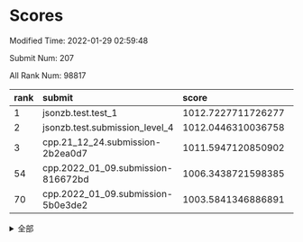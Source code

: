 # Scores

Modified Time: 2022-01-29 02:59:48

Submit Num: 207

All Rank Num: 98817

| rank |               submit               |       score        |       sigma        | pk_num |
| :--- | :--------------------------------- | :----------------- | :----------------- | :----- |
| 1    | jsonzb.test.test_1                 | 1012.7227711726277 | 0.8064736386393365 | 1913   |
| 2    | jsonzb.test.submission_level_4     | 1012.0446310036758 | 0.7979790975779117 | 1909   |
| 3    | cpp.21_12_24.submission-2b2ea0d7   | 1011.5947120850902 | 0.7668059752128017 | 1904   |
| 54   | cpp.2022_01_09.submission-816672bd | 1006.3438721598385 | 0.7283102722458917 | 1913   |
| 70   | cpp.2022_01_09.submission-5b0e3de2 | 1003.5841346886891 | 0.7161358942950058 | 1912   |


<details>
<summary>全部</summary>

| rank |                 submit                 |       score        |       sigma        | pk_num |
| :--- | :------------------------------------- | :----------------- | :----------------- | :----- |
| 1    | jsonzb.test.test_1                     | 1012.7227711726277 | 0.8064736386393365 | 1913   |
| 2    | jsonzb.test.submission_level_4         | 1012.0446310036758 | 0.7979790975779117 | 1909   |
| 3    | cpp.21_12_24.submission-2b2ea0d7       | 1011.5947120850902 | 0.7668059752128017 | 1904   |
| 4    | gobigger.level_3.submission_level_3_46 | 1011.5405981096361 | 0.7633356112026966 | 1906   |
| 5    | gobigger.level_3.submission_level_3_2  | 1011.3595009932922 | 0.7778977076784539 | 1902   |
| 6    | gobigger.level_3.submission_level_3_19 | 1011.1607295860927 | 0.7577845453409885 | 1903   |
| 7    | gobigger.level_3.submission_level_3_31 | 1010.9399620420944 | 0.7767162599781394 | 1909   |
| 8    | gobigger.level_3.submission_level_3_42 | 1010.9184019880665 | 0.7834011453225759 | 1904   |
| 9    | gobigger.level_3.submission_level_3_9  | 1010.8305023183918 | 0.7462757573976505 | 1912   |
| 10   | gobigger.level_3.submission_level_3_13 | 1010.6173755151106 | 0.7609205044534523 | 1912   |
| 11   | gobigger.level_3.submission_level_3_49 | 1010.5894713386318 | 0.7562066962797446 | 1909   |
| 12   | gobigger.level_3.submission_level_3_47 | 1010.5564519670511 | 0.7609866625719317 | 1911   |
| 13   | gobigger.level_3.submission_level_3_40 | 1010.4789415043351 | 0.7645780611114984 | 1914   |
| 14   | gobigger.level_3.submission_level_3_6  | 1010.4548602106978 | 0.7599233962702346 | 1908   |
| 15   | gobigger.level_3.submission_level_3_12 | 1010.3932490423368 | 0.7557398305711566 | 1910   |
| 16   | gobigger.level_3.submission_level_3_38 | 1010.3856523646905 | 0.7761547560950203 | 1910   |
| 17   | gobigger.level_3.submission_level_3_1  | 1010.1656838378423 | 0.7679859172690691 | 1907   |
| 18   | gobigger.level_3.submission_level_3_44 | 1010.1542258752248 | 0.7563971382778203 | 1908   |
| 19   | gobigger.level_3.submission_level_3_43 | 1010.1210187784216 | 0.7612119216789425 | 1911   |
| 20   | gobigger.level_3.submission_level_3_27 | 1010.1063856127498 | 0.7656005963828252 | 1909   |
| 21   | gobigger.level_3.submission_level_3_0  | 1010.1016353992126 | 0.7659169482893523 | 1912   |
| 22   | gobigger.level_3.submission_level_3_8  | 1010.0934799797348 | 0.7667354841407239 | 1913   |
| 23   | gobigger.level_3.submission_level_3_5  | 1010.0690643002538 | 0.7511855798143593 | 1908   |
| 24   | gobigger.level_3.submission_level_3_23 | 1009.9581114301511 | 0.7434912674700327 | 1908   |
| 25   | gobigger.level_3.submission_level_3_18 | 1009.9580797616835 | 0.7598033947469632 | 1910   |
| 26   | gobigger.level_3.submission_level_3_32 | 1009.9566073634804 | 0.7562714920774843 | 1914   |
| 27   | gobigger.level_3.submission_level_3_28 | 1009.8752602852139 | 0.7602321154982147 | 1912   |
| 28   | gobigger.level_3.submission_level_3_21 | 1009.8331688490138 | 0.7478388909237594 | 1906   |
| 29   | gobigger.level_3.submission_level_3_41 | 1009.8159002687439 | 0.7475029427164952 | 1913   |
| 30   | gobigger.level_3.submission_level_3_45 | 1009.7669539507012 | 0.7745264348850959 | 1911   |
| 31   | gobigger.level_3.submission_level_3_4  | 1009.7643386977421 | 0.7487710715433105 | 1905   |
| 32   | gobigger.level_3.submission_level_3_20 | 1009.7536234027601 | 0.7408199991486083 | 1905   |
| 33   | gobigger.level_3.submission_level_3_7  | 1009.7458801461773 | 0.7774140181271487 | 1906   |
| 34   | gobigger.level_3.submission_level_3_10 | 1009.6577786424102 | 0.7463636870983201 | 1910   |
| 35   | gobigger.level_3.submission_level_3_26 | 1009.6422408321406 | 0.7489105278346766 | 1908   |
| 36   | gobigger.level_3.submission_level_3_30 | 1009.5726042479107 | 0.7529608825242124 | 1910   |
| 37   | gobigger.level_3.submission_level_3_15 | 1009.5443498414821 | 0.7553833947151862 | 1913   |
| 38   | gobigger.level_3.submission_level_3_14 | 1009.5353700872449 | 0.7787286583102389 | 1912   |
| 39   | gobigger.level_3.submission_level_3_24 | 1009.3734293478715 | 0.7509869952914916 | 1908   |
| 40   | gobigger.level_3.submission_level_3_39 | 1009.347547350891  | 0.7497284867492425 | 1908   |
| 41   | gobigger.level_3.submission_level_3_48 | 1009.216830982917  | 0.7437916199792995 | 1910   |
| 42   | gobigger.level_3.submission_level_3_33 | 1009.1630795572104 | 0.7354936808199848 | 1912   |
| 43   | gobigger.level_3.submission_level_3_37 | 1009.1352685684512 | 0.7326572258883182 | 1911   |
| 44   | gobigger.level_3.submission_level_3_34 | 1009.1088960325609 | 0.7646664922572017 | 1911   |
| 45   | gobigger.level_3.submission_level_3_3  | 1008.9882351121954 | 0.7342627659192988 | 1914   |
| 46   | gobigger.level_3.submission_level_3_36 | 1008.9138888243501 | 0.7452589741828735 | 1911   |
| 47   | gobigger.level_3.submission_level_3_29 | 1008.8892872578617 | 0.7421592595214882 | 1904   |
| 48   | gobigger.level_3.submission_level_3_16 | 1008.850096881208  | 0.773145697272917  | 1912   |
| 49   | gobigger.level_3.submission_level_3_17 | 1008.8469253989194 | 0.7422472130360156 | 1910   |
| 50   | gobigger.level_3.submission_level_3_22 | 1008.7989715832971 | 0.7362833587077304 | 1907   |
| 51   | gobigger.level_3.submission_level_3_11 | 1008.6559467374423 | 0.7415267019479335 | 1909   |
| 52   | gobigger.level_3.submission_level_3_25 | 1008.540619092425  | 0.7460943812703484 | 1910   |
| 53   | gobigger.level_3.submission_level_3_35 | 1008.3295841329647 | 0.7574261871095287 | 1905   |
| 54   | cpp.2022_01_09.submission-816672bd     | 1006.3438721598385 | 0.7283102722458917 | 1913   |
| 55   | gobigger.level_1.submission_level_1_5  | 1004.6685770577232 | 0.7333757112879371 | 1911   |
| 56   | gobigger.level_1.submission_level_1_42 | 1004.473955084551  | 0.7270642593667846 | 1907   |
| 57   | gobigger.level_1.submission_level_1_25 | 1004.2381910229096 | 0.7279022381632216 | 1905   |
| 58   | gobigger.level_1.submission_level_1_2  | 1004.148255569283  | 0.7213990658517047 | 1910   |
| 59   | gobigger.level_1.submission_level_1_27 | 1004.0798541768821 | 0.707097929478942  | 1913   |
| 60   | gobigger.level_1.submission_level_1_21 | 1004.0641549693515 | 0.7304918119486102 | 1907   |
| 61   | gobigger.level_1.submission_level_1_46 | 1004.0478246113008 | 0.7109011324223877 | 1907   |
| 62   | gobigger.level_1.submission_level_1_29 | 1003.8840048509388 | 0.7124477346845176 | 1910   |
| 63   | gobigger.level_1.submission_level_1_19 | 1003.8589032983164 | 0.7190058662177625 | 1907   |
| 64   | gobigger.level_1.submission_level_1_44 | 1003.795257821825  | 0.7150229778786058 | 1907   |
| 65   | gobigger.level_1.submission_level_1_26 | 1003.7820878487785 | 0.7261612849930618 | 1911   |
| 66   | gobigger.level_1.submission_level_1_0  | 1003.6908772906463 | 0.7119376301197075 | 1910   |
| 67   | gobigger.level_1.submission_level_1_36 | 1003.6816134392866 | 0.7114088191437171 | 1909   |
| 68   | gobigger.level_1.submission_level_1_28 | 1003.6708761725837 | 0.7081959629274678 | 1912   |
| 69   | gobigger.level_1.submission_level_1_7  | 1003.6396079292185 | 0.7151052630123912 | 1906   |
| 70   | cpp.2022_01_09.submission-5b0e3de2     | 1003.5841346886891 | 0.7161358942950058 | 1912   |
| 71   | gobigger.level_1.submission_level_1_15 | 1003.5128153583279 | 0.711932133883583  | 1914   |
| 72   | gobigger.level_1.submission_level_1_43 | 1003.5110553107897 | 0.7104754222129932 | 1907   |
| 73   | gobigger.level_1.submission_level_1_6  | 1003.4087307852277 | 0.7221343902098247 | 1910   |
| 74   | gobigger.level_1.submission_level_1_17 | 1003.4026102547267 | 0.708125148830906  | 1909   |
| 75   | gobigger.level_1.submission_level_1_20 | 1003.3636781067264 | 0.7159450760445629 | 1907   |
| 76   | gobigger.level_1.submission_level_1_9  | 1003.3603158536625 | 0.7254318410614997 | 1908   |
| 77   | gobigger.level_1.submission_level_1_12 | 1003.3543506616546 | 0.7083965592337012 | 1912   |
| 78   | gobigger.level_1.submission_level_1_30 | 1003.3346114294819 | 0.7221695073748672 | 1912   |
| 79   | gobigger.level_1.submission_level_1_32 | 1003.3120450565995 | 0.7206243316677493 | 1903   |
| 80   | gobigger.level_1.submission_level_1_45 | 1003.3067715907919 | 0.7262611114389806 | 1910   |
| 81   | gobigger.level_1.submission_level_1_14 | 1003.2581560802797 | 0.722224435525167  | 1912   |
| 82   | gobigger.level_1.submission_level_1_39 | 1003.2534031673559 | 0.7169088722259493 | 1910   |
| 83   | gobigger.level_1.submission_level_1_37 | 1003.2260762211782 | 0.7056923433509442 | 1914   |
| 84   | gobigger.level_1.submission_level_1_16 | 1003.1945104542934 | 0.7152243673196447 | 1909   |
| 85   | gobigger.level_1.submission_level_1_38 | 1003.1900618643554 | 0.7024178695802378 | 1912   |
| 86   | gobigger.level_1.submission_level_1_10 | 1003.0867035695999 | 0.712691013765948  | 1911   |
| 87   | gobigger.level_1.submission_level_1_33 | 1003.0498510900753 | 0.715399224207771  | 1912   |
| 88   | gobigger.level_1.submission_level_1_1  | 1003.0487167581304 | 0.7200738031826568 | 1910   |
| 89   | gobigger.level_1.submission_level_1_11 | 1003.0190304887064 | 0.7113476489282072 | 1907   |
| 90   | gobigger.level_1.submission_level_1_35 | 1002.822099273008  | 0.7161911543512116 | 1909   |
| 91   | gobigger.level_1.submission_level_1_34 | 1002.766367771351  | 0.7101684319197693 | 1915   |
| 92   | gobigger.level_1.submission_level_1_22 | 1002.743863830738  | 0.7086554421586008 | 1911   |
| 93   | gobigger.level_1.submission_level_1_31 | 1002.7113198574149 | 0.7224908257875895 | 1909   |
| 94   | gobigger.level_1.submission_level_1_3  | 1002.6860825320359 | 0.709534853824563  | 1909   |
| 95   | gobigger.level_1.submission_level_1_23 | 1002.6433308846341 | 0.7076537028955314 | 1907   |
| 96   | gobigger.level_1.submission_level_1_18 | 1002.6336036341393 | 0.7058781662250396 | 1906   |
| 97   | gobigger.level_1.submission_level_1_48 | 1002.6170132585618 | 0.7109503292011335 | 1907   |
| 98   | gobigger.level_1.submission_level_1_8  | 1002.4925424162122 | 0.7178960148005712 | 1908   |
| 99   | gobigger.level_1.submission_level_1_4  | 1002.4680092834567 | 0.712668251607865  | 1909   |
| 100  | gobigger.level_1.submission_level_1_13 | 1002.2438553087544 | 0.7147498501298852 | 1909   |
| 101  | gobigger.level_1.submission_level_1_49 | 1002.1297846872025 | 0.7036059539739817 | 1913   |
| 102  | gobigger.level_1.submission_level_1_47 | 1001.7769089403532 | 0.7064056992806258 | 1912   |
| 103  | gobigger.level_1.submission_level_1_40 | 1001.5176175096143 | 0.7139946269373697 | 1913   |
| 104  | gobigger.level_1.submission_level_1_24 | 1001.2961703915969 | 0.712054465132367  | 1912   |
| 105  | gobigger.level_1.submission_level_1_41 | 1000.9557012273627 | 0.7111240071674177 | 1911   |
| 106  | gobigger.random.submission_random_37   | 997.2440572721571  | 0.6970614184360943 | 1909   |
| 107  | gobigger.random.submission_random_7    | 997.1414109937583  | 0.7106162468542161 | 1910   |
| 108  | gobigger.random.submission_random_14   | 996.8580157927365  | 0.7081678275000872 | 1912   |
| 109  | gobigger.random.submission_random_23   | 996.8180758495407  | 0.7003847666948465 | 1909   |
| 110  | gobigger.random.submission_random_17   | 996.8070340362068  | 0.7125238559355573 | 1909   |
| 111  | gobigger.random.submission_random_39   | 996.7562553977629  | 0.7056567579124843 | 1911   |
| 112  | gobigger.random.submission_random_43   | 996.6837015098042  | 0.6891873307463485 | 1914   |
| 113  | gobigger.random.submission_random_16   | 996.6764724990113  | 0.7174103439601398 | 1910   |
| 114  | gobigger.random.submission_random_44   | 996.4959970065714  | 0.7042038637757043 | 1914   |
| 115  | gobigger.random.submission_random_41   | 996.4925004775014  | 0.6972917130576994 | 1909   |
| 116  | gobigger.random.submission_random_38   | 996.4409661834129  | 0.7144533657315004 | 1911   |
| 117  | gobigger.random.submission_random_34   | 996.4194539757501  | 0.7090125867564061 | 1913   |
| 118  | gobigger.random.submission_random_11   | 996.4177853344063  | 0.7056180466803782 | 1907   |
| 119  | gobigger.random.submission_random_47   | 996.3897923917652  | 0.7047156724084347 | 1907   |
| 120  | gobigger.random.submission_random_21   | 996.3862549133561  | 0.7089747863345132 | 1913   |
| 121  | gobigger.random.submission_random_15   | 996.3811536761243  | 0.7033648482490139 | 1909   |
| 122  | gobigger.random.submission_random_29   | 996.3716198244451  | 0.7061306455814371 | 1913   |
| 123  | gobigger.random.submission_random_31   | 996.3059705319663  | 0.7079056551171892 | 1911   |
| 124  | gobigger.random.submission_random_22   | 996.2705906926833  | 0.7179729267404305 | 1909   |
| 125  | gobigger.random.submission_random_0    | 996.2515296840514  | 0.718468417087903  | 1904   |
| 126  | gobigger.random.submission_random_32   | 996.2030630666483  | 0.7113313921195036 | 1911   |
| 127  | gobigger.random.submission_random_3    | 996.1854240397672  | 0.7018368752313211 | 1908   |
| 128  | gobigger.random.submission_random_9    | 996.153736457865   | 0.7048752942915562 | 1914   |
| 129  | gobigger.random.submission_random_28   | 996.1487497184373  | 0.7061589858370751 | 1911   |
| 130  | gobigger.random.submission_random_6    | 996.110781190349   | 0.7101076689355946 | 1908   |
| 131  | gobigger.random.submission_random_35   | 996.0926784467009  | 0.692532349761548  | 1911   |
| 132  | gobigger.random.submission_random_30   | 996.0864103266125  | 0.718284455726839  | 1911   |
| 133  | gobigger.random.submission_random_33   | 996.0773079864309  | 0.7109395871744022 | 1909   |
| 134  | gobigger.random.submission_random_46   | 996.0368549860208  | 0.7003319486860334 | 1912   |
| 135  | gobigger.random.submission_random_12   | 995.965011443821   | 0.7088091178248802 | 1912   |
| 136  | gobigger.random.submission_random_10   | 995.9496316504612  | 0.7093044969122141 | 1908   |
| 137  | gobigger.random.submission_random_19   | 995.9107580407667  | 0.7242151046096931 | 1910   |
| 138  | gobigger.random.submission_random_36   | 995.8447733183413  | 0.7134441154209598 | 1907   |
| 139  | gobigger.random.submission_random_49   | 995.8343946058427  | 0.7245013036560606 | 1911   |
| 140  | gobigger.random.submission_random_8    | 995.7541514016432  | 0.7126749052562287 | 1911   |
| 141  | gobigger.random.submission_random_24   | 995.5407476650702  | 0.7020999031278239 | 1905   |
| 142  | gobigger.random.submission_random_45   | 995.5101396549802  | 0.7078162992756019 | 1912   |
| 143  | gobigger.random.submission_random_26   | 995.3827537331935  | 0.7104436983096187 | 1908   |
| 144  | gobigger.random.submission_random_4    | 995.3603474325331  | 0.7289506365243634 | 1908   |
| 145  | gobigger.random.submission_random_25   | 995.3385477128239  | 0.6989436153823168 | 1911   |
| 146  | gobigger.random.submission_random_27   | 995.2964980287212  | 0.7035835468426623 | 1910   |
| 147  | gobigger.random.submission_random_42   | 995.2927741917699  | 0.7260731984885412 | 1910   |
| 148  | gobigger.random.submission_random_2    | 995.2620350063015  | 0.7182362083035176 | 1911   |
| 149  | gobigger.random.submission_random_5    | 995.1836956423604  | 0.7116128091526099 | 1905   |
| 150  | gobigger.random.submission_random_13   | 995.1127198737272  | 0.729701154081461  | 1908   |
| 151  | gobigger.random.submission_random_20   | 995.1126119321348  | 0.7078974490552538 | 1910   |
| 152  | gobigger.random.submission_random_40   | 994.9924882644019  | 0.7121067519306845 | 1909   |
| 153  | gobigger.random.submission_random_18   | 994.9411391417907  | 0.7089408551167194 | 1907   |
| 154  | gobigger.random.submission_random_48   | 994.529333440422   | 0.7224744905411983 | 1913   |
| 155  | gobigger.random.submission_random_1    | 994.4088875420375  | 0.7189134098618295 | 1911   |
| 156  | gobigger.level_2.submission_level_2_32 | 994.0268193410465  | 0.7201710412192862 | 1911   |
| 157  | gobigger.level_2.submission_level_2_0  | 993.5279461498542  | 0.7424467266161329 | 1910   |
| 158  | gobigger.level_2.submission_level_2_27 | 993.3941916407065  | 0.727082341428673  | 1907   |
| 159  | gobigger.level_2.submission_level_2_29 | 993.3488951508533  | 0.7402492775131726 | 1912   |
| 160  | gobigger.level_2.submission_level_2_6  | 993.223782433273   | 0.740329885776915  | 1906   |
| 161  | gobigger.level_2.submission_level_2_14 | 992.9776432357677  | 0.7532532008521584 | 1911   |
| 162  | gobigger.level_2.submission_level_2_1  | 992.9533672849202  | 0.7353333064586065 | 1918   |
| 163  | gobigger.level_2.submission_level_2_48 | 992.9485386461711  | 0.7320073820332245 | 1905   |
| 164  | gobigger.level_2.submission_level_2_42 | 992.9153708649004  | 0.7241046556472194 | 1905   |
| 165  | gobigger.level_2.submission_level_2_25 | 992.879042373922   | 0.7450211161442589 | 1910   |
| 166  | gobigger.level_2.submission_level_2_31 | 992.7533889699755  | 0.7439290120141011 | 1907   |
| 167  | gobigger.level_2.submission_level_2_12 | 992.7436675151282  | 0.7469923297342818 | 1910   |
| 168  | gobigger.level_2.submission_level_2_28 | 992.7322634692631  | 0.7315416879775171 | 1913   |
| 169  | gobigger.level_2.submission_level_2_24 | 992.6908898164168  | 0.7566924442236401 | 1905   |
| 170  | gobigger.level_2.submission_level_2_36 | 992.6903216330279  | 0.7388532196071366 | 1907   |
| 171  | gobigger.level_2.submission_level_2_39 | 992.5861465767276  | 0.7451491706184815 | 1911   |
| 172  | gobigger.level_2.submission_level_2_40 | 992.5626204114669  | 0.7569217169798026 | 1908   |
| 173  | gobigger.level_2.submission_level_2_23 | 992.5596405409215  | 0.7501545515841677 | 1913   |
| 174  | gobigger.level_2.submission_level_2_15 | 992.4099230778332  | 0.7540166372084711 | 1906   |
| 175  | gobigger.level_2.submission_level_2_47 | 992.3875931489214  | 0.7426842986621429 | 1914   |
| 176  | gobigger.level_2.submission_level_2_4  | 992.3630253970334  | 0.7338898861180704 | 1911   |
| 177  | gobigger.level_2.submission_level_2_46 | 992.3625859133726  | 0.7233129866355102 | 1911   |
| 178  | gobigger.level_2.submission_level_2_44 | 992.3075457172971  | 0.729802124597854  | 1907   |
| 179  | gobigger.level_2.submission_level_2_11 | 992.2718810007261  | 0.7638349531861875 | 1905   |
| 180  | gobigger.level_2.submission_level_2_30 | 992.2392379780608  | 0.7449794259285928 | 1910   |
| 181  | gobigger.level_2.submission_level_2_49 | 992.2317499246079  | 0.751283421825311  | 1907   |
| 182  | gobigger.level_2.submission_level_2_19 | 992.0793229203572  | 0.74595320679729   | 1913   |
| 183  | gobigger.level_2.submission_level_2_18 | 992.0104914297891  | 0.7451083488138575 | 1901   |
| 184  | gobigger.level_2.submission_level_2_26 | 991.9885973782991  | 0.7281965947099496 | 1909   |
| 185  | gobigger.level_2.submission_level_2_3  | 991.972694567511   | 0.7487870363379378 | 1913   |
| 186  | gobigger.level_2.submission_level_2_43 | 991.9722356894664  | 0.74291435624301   | 1911   |
| 187  | gobigger.level_2.submission_level_2_38 | 991.9692748518165  | 0.7507636990394055 | 1912   |
| 188  | gobigger.level_2.submission_level_2_21 | 991.896466064096   | 0.734148666516322  | 1912   |
| 189  | gobigger.level_2.submission_level_2_35 | 991.848381324789   | 0.7369733791519987 | 1909   |
| 190  | gobigger.level_2.submission_level_2_5  | 991.7406311237879  | 0.7583351127437238 | 1911   |
| 191  | gobigger.level_2.submission_level_2_9  | 991.6256972162274  | 0.7514223943378957 | 1911   |
| 192  | gobigger.level_2.submission_level_2_17 | 991.6193164539591  | 0.7381877656182132 | 1908   |
| 193  | gobigger.level_2.submission_level_2_41 | 991.5211395943749  | 0.7337011237804366 | 1909   |
| 194  | gobigger.level_2.submission_level_2_22 | 991.5063390798898  | 0.7570266404323167 | 1908   |
| 195  | gobigger.level_2.submission_level_2_34 | 991.4689111750913  | 0.756496597391228  | 1911   |
| 196  | gobigger.level_2.submission_level_2_10 | 991.4017945516243  | 0.764563645954046  | 1903   |
| 197  | gobigger.level_2.submission_level_2_33 | 991.1534772944095  | 0.7475894326085342 | 1910   |
| 198  | gobigger.level_2.submission_level_2_7  | 991.0667326713196  | 0.7432266081784162 | 1906   |
| 199  | gobigger.level_2.submission_level_2_45 | 991.0390532707983  | 0.7556842015865705 | 1913   |
| 200  | gobigger.level_2.submission_level_2_20 | 990.9250114518336  | 0.7765845764194661 | 1911   |
| 201  | gobigger.level_2.submission_level_2_13 | 990.8512983850356  | 0.7672416966184837 | 1910   |
| 202  | gobigger.level_2.submission_level_2_8  | 990.8498850458652  | 0.7555557803202158 | 1909   |
| 203  | gobigger.level_2.submission_level_2_2  | 990.7411339918298  | 0.7600655668901317 | 1915   |
| 204  | gobigger.level_2.submission_level_2_16 | 990.7383886670843  | 0.7532167305608193 | 1904   |
| 205  | gobigger.level_2.submission_level_2_37 | 990.5551469446614  | 0.7596560701661491 | 1905   |
| 206  | gobigger.none.submission_none_1        | 978.1933900176042  | 1.2525939891777322 | 1909   |
| 207  | gobigger.none.submission_none_0        | 975.8133187590345  | 1.433090403542181  | 1907   |

</details>
